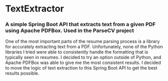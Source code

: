 # TextExtractor

### A simple Spring Boot API that extracts text from a given PDF using Apache PDFBox. Used in the ParseCV project

One of the most important parts of the resume parsing process is a library for accurately extracting text from a PDF. Unfortunately, none of the Python libraries I tried were able to consistently handle the formatting
that is typically seen in resumes. I decided to try an option outside of Python, and Apache PDFBox was able to give me the most consistent results. I decided to move the logic of text extraction to this Spring Boot API
to get the best results possible.